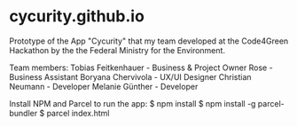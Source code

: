 # cycurity.github.io
Prototype of the App "Cycurity" that my team developed at the Code4Green Hackathon by the the Federal Ministry for the Environment.

Team members:
Tobias Feitkenhauer - Business & Project Owner
Rose - Business Assistant
Boryana Chervivola - UX/UI Designer
Christian Neumann - Developer
Melanie Günther - Developer

Install NPM and Parcel to run the app:
$ npm install
$ npm install -g parcel-bundler
$ parcel index.html
